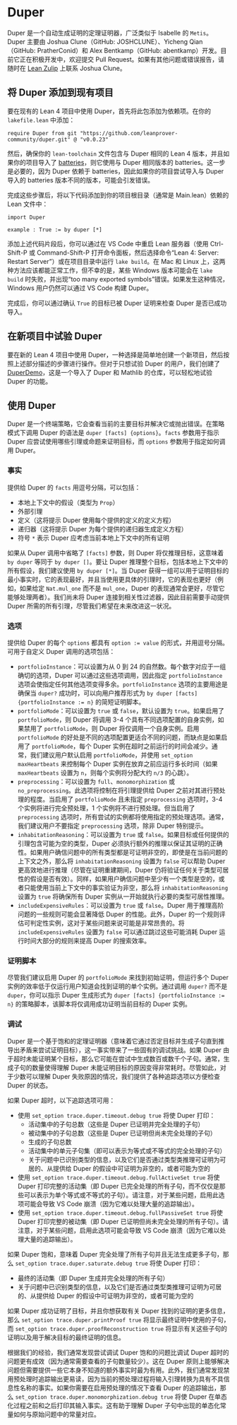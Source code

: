 # Duper

Duper 是一个自动生成证明的定理证明器，广泛类似于 Isabelle 的 `Metis`。Duper 主要由 Joshua Clune（GitHub: JOSHCLUNE）、Yicheng Qian（GitHub: PratherConid）和 Alex Bentkamp（GitHub: abentkamp）开发。目前它正在积极开发中，欢迎提交 Pull Request。如果有其他问题或错误报告，请随时在 [Lean Zulip](https://leanprover.zulipchat.com) 上联系 Joshua Clune。

## 将 Duper 添加到现有项目

要在现有的 Lean 4 项目中使用 Duper，首先将此包添加为依赖项。在你的 `lakefile.lean` 中添加：

```lean
require Duper from git "https://github.com/leanprover-community/duper.git" @ "v0.0.23"
```

然后，确保你的 `lean-toolchain` 文件包含与 Duper 相同的 Lean 4 版本，并且如果你的项目导入了 [batteries](https://github.com/leanprover-community/batteries)，则它使用与 Duper 相同版本的 batteries。这一步是必要的，因为 Duper 依赖于 batteries，因此如果你的项目尝试导入与 Duper 导入的 batteries 版本不同的版本，可能会引发错误。

完成这些步骤后，将以下代码添加到你的项目根目录（通常是 Main.lean）依赖的 Lean 文件中：

```lean
import Duper

example : True := by duper [*]
```

添加上述代码片段后，你可以通过在 VS Code 中重启 Lean 服务器（使用 Ctrl-Shift-P 或 Command-Shift-P 打开命令面板，然后选择命令“Lean 4: Server: Restart Server”）或在项目目录中运行 `lake build`。在 Mac 和 Linux 上，这两种方法应该都能正常工作，但不幸的是，某些 Windows 版本可能会在 `lake build` 时失败，并出现“too many exported symbols”错误。如果发生这种情况，Windows 用户仍然可以通过 VS Code 构建 Duper。

完成后，你可以通过确认 `True` 的目标已被 Duper 证明来检查 Duper 是否已成功导入。

## 在新项目中试验 Duper

要在新的 Lean 4 项目中使用 Duper，一种选择是简单地创建一个新项目，然后按照上述部分描述的步骤进行操作。但对于只想试验 Duper 的用户，我们创建了 [DuperDemo](https://github.com/JOSHCLUNE/DuperDemo)，这是一个导入了 Duper 和 Mathlib 的仓库，可以轻松地试验 Duper 的功能。

## 使用 Duper

Duper 是一个终端策略，它会查看当前的主要目标并解决它或抛出错误。在策略模式下调用 Duper 的语法是 `duper [facts] {options}`。`facts` 参数用于指示 Duper 应尝试使用哪些引理或命题来证明目标，而 `options` 参数用于指定如何调用 Duper。

### 事实

提供给 Duper 的 `facts` 用逗号分隔，可以包括：
- 本地上下文中的假设（类型为 `Prop`）
- 外部引理
- 定义（这将提示 Duper 使用每个提供的定义的定义方程）
- 递归器（这将提示 Duper 为每个提供的递归器生成定义方程）
- 符号 `*` 表示 Duper 应考虑当前本地上下文中的所有证明

如果从 Duper 调用中省略了 `[facts]` 参数，则 Duper 将仅推理目标，这意味着 `by duper` 等同于 `by duper []`。要让 Duper 推理整个目标，包括本地上下文中的所有假设，我们建议使用 `by duper [*]`。当 Duper 获得一组可以用于证明目标的最小事实时，它的表现最好，并且当使用更具体的引理时，它的表现也更好（例如，如果给定 `Nat.mul_one` 而不是 `mul_one`，Duper 的表现通常会更好，尽管它能够处理两者）。我们尚未将 Duper 连接到相关性过滤器，因此目前需要手动提供 Duper 所需的所有引理，尽管我们希望在未来改进这一状况。

### 选项

提供给 Duper 的每个 `options` 都具有 `option := value` 的形式，并用逗号分隔。可用于自定义 Duper 调用的选项包括：
- `portfolioInstance`：可以设置为从 0 到 24 的自然数。每个数字对应于一组确切的选项，Duper 可以通过这些选项调用，因此指定 `portfolioInstance` 选项会使指定任何其他选项变得多余。`portfolioInstance` 选项的主要用途是确保当 `duper?` 成功时，可以向用户推荐形式为 `by duper [facts] {portfolioInstance := n}` 的简短证明脚本。
- `portfolioMode`：可以设置为 `true` 或 `false`，默认设置为 `true`。如果启用了 `portfolioMode`，则 Duper 将调用 3-4 个具有不同选项配置的自身实例，如果禁用了 `portfolioMode`，则 Duper 将仅调用一个自身实例。启用 `portfolioMode` 的好处是不同的选项配置更适合不同的问题，而缺点是如果启用了 `portfolioMode`，每个 Duper 实例在超时之前运行的时间会减少。通常，我们建议用户默认启用 `portfolioMode`，并使用 `set_option maxHeartbeats` 来控制每个 Duper 实例在放弃之前应运行多长时间（如果 `maxHeartbeats` 设置为 `n`，则每个实例将分配大约 `n/3` 的心跳）。
- `preprocessing`：可以设置为 `full`、`monomorphization` 或 `no_preprocessing`。此选项将控制在将引理提供给 Duper 之前对其进行预处理的程度。当启用了 `portfolioMode` 且未指定 `preprocessing` 选项时，3-4 个实例将进行完全预处理，1 个实例将不进行预处理。但当启用了 `preprocessing` 选项时，所有尝试的实例都将使用指定的预处理选项。通常，我们建议用户不要指定 `preprocessing` 选项，除非 Duper 特别提示。
- `inhabitationReasoning`：可以设置为 `true` 或 `false`。如果目标或任何提供的引理包含可能为空的类型，Duper 必须执行额外的推理以保证其证明的正确性。如果用户确信问题中的所有类型都是可证明非空的，即使是在当前问题的上下文之外，那么将 `inhabitationReasoning` 设置为 `false` 可以帮助 Duper 更高效地进行推理（尽管在证明重建期间，Duper 仍将验证任何关于类型可居性的假设是否有效）。同样，如果用户确信问题中至少有一个类型是空的，或者只能使用当前上下文中的事实验证为非空，那么将 `inhabitationReasoning` 设置为 `true` 将确保所有 Duper 实例从一开始就执行必要的类型可居性推理。
- `includeExpensiveRules`：可以设置为 `true` 或 `false`。Duper 用于推理高阶问题的一些规则可能会显著降低 Duper 的性能。此外，Duper 的一个规则评估可判定性实例，这对于某些问题来说可能是非常昂贵的。将 `includeExpensiveRules` 设置为 `false` 可以通过跳过这些可能消耗 Duper 运行时间大部分的规则来提高 Duper 的搜索效率。

### 证明脚本

尽管我们建议启用 Duper 的 `portfolioMode` 来找到初始证明，但运行多个 Duper 实例的效率低于仅运行用户知道会找到证明的单个实例。通过调用 `duper?` 而不是 `duper`，你可以指示 Duper 生成形式为 `duper [facts] {portfolioInstance := n}` 的策略脚本，该脚本将仅调用成功证明当前目标的 Duper 实例。

### 调试

Duper 是一个基于饱和的定理证明器（意味着它通过否定目标并生成子句直到推导出矛盾来尝试证明目标），这一事实带来了一些固有的调试挑战。如果 Duper 由于超时未能证明某个目标，那么它可能在尝试中生成数百或数千个子句。通常，生成子句的数量使得理解 Duper 未能证明目标的原因变得非常耗时。尽管如此，对于少数可以理解 Duper 失败原因的情况，我们提供了各种追踪选项以方便检查 Duper 的状态。

如果 Duper 超时，以下追踪选项可用：
- 使用 `set_option trace.duper.timeout.debug true` 将使 Duper 打印：
  - 活动集中的子句总数（这些是 Duper 已证明并完全处理的子句）
  - 被动集中的子句总数（这些是 Duper 已证明但尚未完全处理的子句）
  - 生成的子句总数
  - 活动集中的单元子句集（即可以表示为等式或不等式的完全处理的子句）
  - 关于问题中已识别类型的信息，以及它们是否通过类型类推理可证明为可居的、从提供给 Duper 的假设中可证明为非空的，或者可能为空的
- 使用 `set_option trace.duper.timeout.debug.fullActiveSet true` 将使 Duper 打印完整的活动集（即 Duper 已完全处理的所有子句，而不仅仅是那些可以表示为单个等式或不等式的子句）。请注意，对于某些问题，启用此选项可能会导致 VS Code 崩溃（因为它难以处理大量的追踪输出）。
- 使用 `set_option trace.duper.timeout.debug.fullPassiveSet true` 将使 Duper 打印完整的被动集（即 Duper 已证明但尚未完全处理的所有子句）。请注意，对于某些问题，启用此选项可能会导致 VS Code 崩溃（因为它难以处理大量的追踪输出）。

如果 Duper 饱和，意味着 Duper 完全处理了所有子句并且无法生成更多子句，那么 `set_option trace.duper.saturate.debug true` 将使 Duper 打印：
- 最终的活动集（即 Duper 生成并完全处理的所有子句）
- 关于问题中已识别类型的信息，以及它们是否通过类型类推理可证明为可居的、从提供给 Duper 的假设中可证明为非空的，或者可能为空的

如果 Duper 成功证明了目标，并且你想获取有关 Duper 找到的证明的更多信息，那么 `set_option trace.duper.printProof true` 将显示最终证明中使用的子句，而 `set_option trace.duper.proofReconstruction true` 将显示有关这些子句的证明以及用于解决目标的最终证明的信息。

根据我们的经验，我们通常发现尝试调试 Duper 饱和的问题比调试 Duper 超时的问题更有成效（因为通常需要查看的子句数量较少）。这在 Duper 原则上能够解决问题但需要提供一些它本身不知道的额外事实时最为有用。此外，我们通常发现禁用预处理时追踪输出更易读，因为当前的预处理过程将输入引理转换为具有不具信息性名称的事实。如果你需要在启用预处理的情况下查看 Duper 的追踪输出，那么 `set_option trace.duper.monomorphization.debug true` 将使 Duper 在单态化过程之前和之后打印其输入事实。这有助于理解 Duper 子句中出现的单态化常量如何与原始问题中的常量对应。